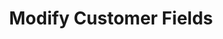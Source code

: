 ---
title: Modify Customer Fields
excerpt: ''
deprecated: false
hidden: true
metadata:
  title: ''
  description: ''
  robots: index
next:
  description: ''
---